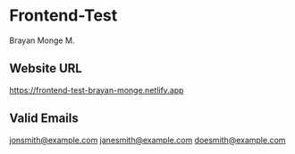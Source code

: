 # Frontend-Test
Brayan Monge M.

## Website URL
https://frontend-test-brayan-monge.netlify.app

## Valid Emails
jonsmith@example.com
janesmith@example.com
doesmith@example.com
